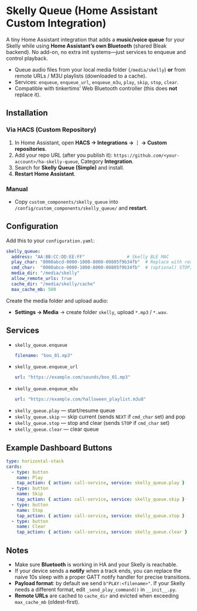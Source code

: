 # Skelly Queue (Home Assistant Custom Integration)

A tiny Home Assistant integration that adds a **music/voice queue** for your Skelly while using **Home Assistant’s own Bluetooth** (shared Bleak backend). No add-on, no extra init systems—just services to enqueue and control playback.

- Queue audio files from your local media folder (`/media/skelly`) **or** from remote URLs / M3U playlists (downloaded to a cache).
- Services: `enqueue`, `enqueue_url`, `enqueue_m3u`, `play`, `skip`, `stop`, `clear`.
- Compatible with tinkertims’ Web Bluetooth controller (this does **not** replace it).

## Installation

### Via HACS (Custom Repository)
1. In Home Assistant, open **HACS → Integrations → ⋮ → Custom repositories**.
2. Add your repo URL (after you publish it): `https://github.com/<your-account>/ha-skelly-queue`, Category **Integration**.
3. Search for **Skelly Queue (Simple)** and install.
4. **Restart Home Assistant**.

### Manual
- Copy `custom_components/skelly_queue` into `/config/custom_components/skelly_queue/` and **restart**.

## Configuration

Add this to your `configuration.yaml`:
```yaml
skelly_queue:
  address: "AA:BB:CC:DD:EE:FF"                # Skelly BLE MAC
  play_char: "0000abcd-0000-1000-8000-00805f9b34fb"  # Replace with real UUID
  cmd_char:  "0000abce-0000-1000-8000-00805f9b34fb"  # (optional) STOP/NEXT
  media_dir: "/media/skelly"
  allow_remote_urls: true
  cache_dir: "/media/skelly/cache"
  max_cache_mb: 500
```

Create the media folder and upload audio:
- **Settings → Media** → create folder `skelly`, upload `*.mp3` / `*.wav`.

## Services

- `skelly_queue.enqueue`
  ```yaml
  filename: "boo_01.mp3"
  ```
- `skelly_queue.enqueue_url`
  ```yaml
  url: "https://example.com/sounds/boo_01.mp3"
  ```
- `skelly_queue.enqueue_m3u`
  ```yaml
  url: "https://example.com/halloween_playlist.m3u8"
  ```
- `skelly_queue.play` — start/resume queue
- `skelly_queue.skip` — skip current (sends `NEXT` if `cmd_char` set) and pop
- `skelly_queue.stop` — stop and clear (sends `STOP` if `cmd_char` set)
- `skelly_queue.clear` — clear queue

## Example Dashboard Buttons

```yaml
type: horizontal-stack
cards:
  - type: button
    name: Play
    tap_action: { action: call-service, service: skelly_queue.play }
  - type: button
    name: Skip
    tap_action: { action: call-service, service: skelly_queue.skip }
  - type: button
    name: Stop
    tap_action: { action: call-service, service: skelly_queue.stop }
  - type: button
    name: Clear
    tap_action: { action: call-service, service: skelly_queue.clear }
```

## Notes
- Make sure **Bluetooth** is working in HA and your Skelly is reachable.
- If your device sends a **notify** when a track ends, you can replace the naive 10s sleep with a proper GATT notify handler for precise transitions.
- **Payload format**: by default we send `b"PLAY:<filename>"`. If your Skelly needs a different format, edit `_send_play_command()` in `__init__.py`.
- **Remote URLs** are cached to `cache_dir` and evicted when exceeding `max_cache_mb` (oldest-first).
